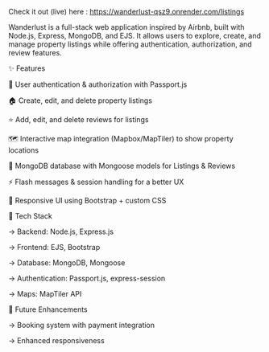 Check it out (live) here : https://wanderlust-qsz9.onrender.com/listings

Wanderlust is a full-stack web application inspired by Airbnb, built with Node.js, Express, MongoDB, and EJS. It allows users to explore, create, and manage property listings while offering authentication, authorization, and review features.

✨ Features

🔐 User authentication & authorization with Passport.js

🏠 Create, edit, and delete property listings

⭐ Add, edit, and delete reviews for listings

🗺️ Interactive map integration (Mapbox/MapTiler) to show property locations

💾 MongoDB database with Mongoose models for Listings & Reviews

⚡ Flash messages & session handling for a better UX

🎨 Responsive UI using Bootstrap + custom CSS

📂 Tech Stack

&rarr; Backend: Node.js, Express.js

&rarr; Frontend: EJS, Bootstrap

&rarr; Database: MongoDB, Mongoose

&rarr; Authentication: Passport.js, express-session

&rarr; Maps: MapTiler API

🚀 Future Enhancements

&rarr; Booking system with payment integration

&rarr; Enhanced responsiveness
